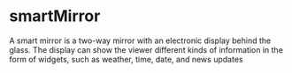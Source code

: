 # smartMirror
A smart mirror is a two-way mirror with an electronic display behind the glass. The display can show the viewer different kinds of information in the form of widgets, such as weather, time, date, and news updates
